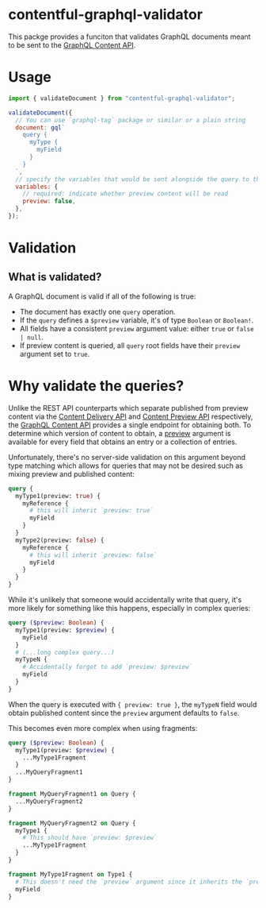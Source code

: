 # contentful-graphql-validator

This packge provides a funciton that validates GraphQL documents meant to be sent to the [GraphQL Content API].

# Usage

```js
import { validateDocument } from "contentful-graphql-validator";

validateDocument({
  // You can use `graphql-tag` package or similar or a plain string
  document: gql`
    query {
      myType {
        myField
      }
    }
  `,
  // specify the variables that would be sent alongside the query to the API
  variables: {
    // required: indicate whether preview content will be read
    preview: false,
  },
});
```

# Validation

## What is validated?

A GraphQL document is valid if all of the following is true:

- The document has exactly one `query` operation.
- If the `query` defines a `$preview` variable, it's of type `Boolean` or `Boolean!`.
- All fields have a consistent `preview` argument value: either `true` or `false | null`.
- If preview content is queried, all `query` root fields have their `preview` argument set to `true`.

# Why validate the queries?

Unlike the REST API counterparts which separate published from preview content via the [Content Delivery API] and
[Content Preview API] respectively, the [GraphQL Content API] provides a single endpoint for obtaining both.
To determine which version of content to obtain, a [preview] argument is available for every field that obtains an entry
or a collection of entries.

Unfortunately, there's no server-side validation on this argument beyond type matching which allows for queries that may
not be desired such as mixing preview and published content:

```graphql
query {
  myType1(preview: true) {
    myReference {
      # this will inherit `preview: true`
      myField
    }
  }
  myType2(preview: false) {
    myReference {
      # this will inherit `preview: false`
      myField
    }
  }
}
```

While it's unlikely that someone would accidentally write that query, it's more likely for something like this happens,
especially in complex queries:

```graphql
query ($preview: Boolean) {
  myType1(preview: $preview) {
    myField
  }
  # (...long complex query...)
  myTypeN {
    # Accidentally forgot to add `preview: $preview`
    myField
  }
}
```

When the query is executed with `{ preview: true }`, the `myTypeN` field would obtain published content since the
`preview` argument defaults to `false`.

This becomes even more complex when using fragments:

```graphql
query ($preview: Boolean) {
  myType1(preview: $preview) {
    ...MyType1Fragment
  }
  ...MyQueryFragment1
}

fragment MyQueryFragment1 on Query {
  ...MyQueryFragment2
}

fragment MyQueryFragment2 on Query {
  myType1 {
    # This should have `preview: $preview`
    ...MyType1Fragment
  }
}

fragment MyType1Fragment on Type1 {
  # This doesn't need the `preview` argument since it inherits the `preview` argument value from `Query.myType1`
  myField
}
```

[Content Delivery API]: https://www.contentful.com/developers/docs/references/content-delivery-api/
[Content Preview API]: https://www.contentful.com/developers/docs/references/content-preview-api/
[GraphQL Content API]: https://www.contentful.com/developers/docs/references/graphql/
[preview]: https://www.contentful.com/developers/docs/references/graphql/#/introduction/previewing-content
